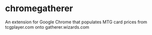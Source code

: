 chromegatherer
==============

An extension for Google Chrome that populates MTG card prices from tcgplayer.com onto gatherer.wizards.com
